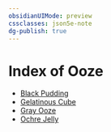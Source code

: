 ```yaml
---
obsidianUIMode: preview
cssclasses: json5e-note
dg-publish: true
---
```

# Index of Ooze

- [Black Pudding](black-pudding.md)
- [Gelatinous Cube](gelatinous-cube.md)
- [Gray Ooze](gray-ooze.md)
- [Ochre Jelly](ochre-jelly.md)
